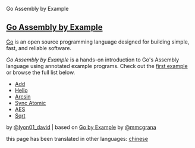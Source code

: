 Go Assembly by Example

## [Go Assembly by Example](http://davidwong.fr/goasm/)

[Go](http://golang.org/) is an open source programming language designed for building simple, fast, and reliable software.

*Go Assembly by Example* is a hands-on introduction to Go's Assembly language using annotated example programs. Check out the [first example](http://davidwong.fr/goasm/add) or browse the full list below.

- [Add](http://davidwong.fr/goasm/add)
- [Hello](http://davidwong.fr/goasm/hello)
- [Arcsin](http://davidwong.fr/goasm/arcsin)
- [Sync Atomic](http://davidwong.fr/goasm/sync-atomic)
- [AES](http://davidwong.fr/goasm/aes)
- [Sqrt](http://davidwong.fr/goasm/sqrt)

by [@lyon01_david](https://twitter.com/lyon01_david) | based on [Go by Example](https://gobyexample.com/) by [@mmcgrana](https://twitter.com/mmcgrana)

this page has been translated in other languages: [chinese](http://colobu.com/goasm/)